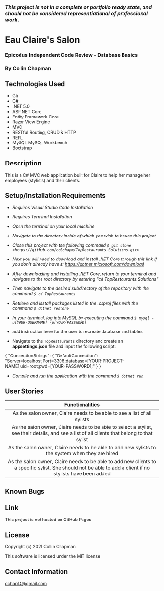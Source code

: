 ### _This project is not in a complete or portfolio ready state, and should not be considered representiational of professional work._

# Eau Claire's Salon

### Epicodus Independent Code Review - Database Basics

### By Collin Chapman

## Technologies Used

* Git
* C#
* .NET 5.0
* ASP.NET Core
* Entity Framework Core
* Razor View Engine
* MVC
* RESTful Routing, CRUD & HTTP
* REPL
* MySQL MySQL Workbench
* Bootstrap

## Description

This is a C# MVC web application built for Claire to help her manage her employees (stylists) and their clients.


## Setup/Installation Requirements

* _Requires Visual Studio Code Installation_
* _Requires Terminal Installation_
* _Open the terminal on your local machine_
* _Navigate to the directory inside of which you wish to house this project_
* _Clone this project with the following command  `$ git clone <https://github.com/colchapm/TopRestaurants.Solutions.git>`_
* _Next you will need to download and install .NET Core through this link if you don't already have it: https://dotnet.microsoft.com/download_
* _After downloading and installing .NET Core, return to your terminal and navigate to the root directory by entering "cd TopRestaurants.Solutions"_
* _Then navigate to the desired subdirectory of the repository with the command `$ cd TopRestaurants`_
* _Retrieve and install packages listed in the .csproj files with the command `$ dotnet restore`_
* _In your terminal, log into MySQL by executing the command `$ mysql -u[YOUR-USERNAME] -p[YOUR-PASSWORD]`_


* add instruction here for the user to recreate database and tables


* Navigate to the `TopRestaurants` directory and create an **appsettings.json** file and input the following script:

{
  "ConnectionStrings": {
      "DefaultConnection": "Server=localhost;Port=3306;database=[YOUR-PROJECT-NAME];uid=root;pwd=[YOUR-PASSWORD];"
  }
}



* _Compile and run the application with the command `$ dotnet run`_

## User Stories 

| Functionalities | 
|:---: |
| As the salon owner, Claire needs to be able to see a list of all sylists | 
| As the salon owner, Claire needs to be able to select a stylist, see their details, and see a list of all clients that belong to that sylist | 
| As the salon owner, Claire needs to be able to add new sylists to the system when they are hired | 
| As the salon owner, Claire needs to be able to add new clients to a specific sylist. She should not be able to add a client if no stylists have been added | 


## Known Bugs


## Link

This project is not hosted on GitHub Pages

## License

Copyright (c) 2021 Collin Chapman

This software is licensed under the MIT license

## Contact Information

cchap14@gmail.com